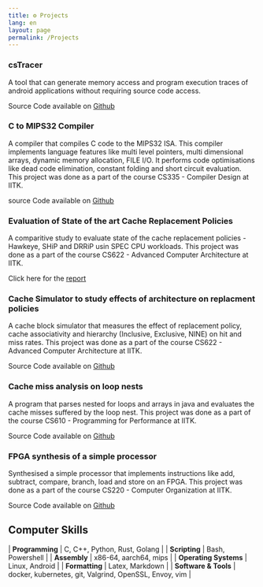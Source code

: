 ```yaml
---
title: ⚙️ Projects
lang: en
layout: page
permalink: /Projects
---
```

  
### csTracer

A tool that can generate memory access and program execution traces of android applications without requiring source code access.

Source Code available on [Github](https://github.com/sidjay10/cstracer)

### C to MIPS32 Compiler

A compiler that compiles C code to the MIPS32 ISA. This compiler implements language features like multi level pointers, multi dimensional arrays, dynamic memory allocation, FILE I/O. It performs code optimisations like dead code elimination, constant folding and short circuit evaluation. This project was done as a part of the course CS335 - Compiler Design at IITK.

source Code available on  [Github](https://github.com/sidjay10/CS335-C-Compiler)

### Evaluation of State of the art Cache Replacement Policies
A comparitive study to evaluate state of the cache replacement policies - Hawkeye, SHiP and DRRiP usin SPEC CPU workloads. This project was done as a part of the course CS622 - Advanced Computer Architecture at IITK.


Click here for the [report](https://github.com/sidjay10/CS622-Project/blob/master/Project_Report.pdf)

### Cache Simulator to study effects of architecture on replacment policies
A cache block simulator that measures the effect of replacement policy, cache associativity and hierarchy (Inclusive, Exclusive, NINE) on hit and miss rates. This project was done as a part of the course CS622 - Advanced Computer Architecture at IITK.

Source Code available on  [Github](https://github.com/sidjay10/CS622-A1)

### Cache miss analysis on loop nests
A program that parses nested for loops and arrays in java and evaluates the cache misses suffered by the loop nest. This project was done as a part of the course CS610 - Programming for Performance at IITK.

Source Code available on  [Github](https://github.com/sidjay10/loop_nest_cache_misses)

### FPGA synthesis of a simple processor

Synthesised a simple processor that implements instructions like add, subtract, compare, branch, load and store on an FPGA. This project was done as a part of the course CS220 - Computer Organization at IITK.

Source Code available on  [Github]()

## Computer Skills

| **Programming**        | C, C++, Python, Rust, Golang |
| **Scripting**          | Bash, Powershell             |
| **Assembly**           | x86-64, aarch64, mips        |
| **Operating Systems**  | Linux, Android               |
| **Formatting**         | Latex, Markdown              |
| **Software & Tools**   | docker, kubernetes, git, Valgrind, OpenSSL, Envoy, vim |
